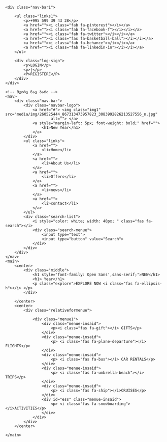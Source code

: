 <!DOCTYPE html>
<html lang="en">

<head>
    <meta charset="UTF-8">
    <meta http-equiv="X-UA-Compatible" content="IE=edge">
    <meta name="viewport" content="width=device-width, initial-scale=1.0">
    <link rel="stylesheet" href="css/style.css">
    <title>New Year</title>
    <script src="https://kit.fontawesome.com/978d08ab1a.js" crossorigin="anonymous"></script>
</head>

<body>
    <!-- პირველი პატარა ნავ ბარი -->

    <div class="nav-bar1">

        <ul class="links1">
            <p>+995 599 39 43 28</p>
            <a href=""><i class="fab fa-pinterest"></i></a>
            <a href=""><i class="fab fa-facebook-f"></i></i></a>
            <a href=""><i class="fab fa-twitter"></i></i></a>
            <a href=""><i class="fas fa-basketball-ball"></i></i></a>
            <a href=""><i class="fab fa-behance"></i></i></a>
            <a href=""><i class="fab fa-linkedin-in"></i></i></a>
        </ul>

        <div class="log-sign">
            <p>LOGIN</p>
            <p>|</p>
            <P>REGISTERE</P>
        </div>
    </div>

    <!-- მეორე ნავ ბარი -->
    <nav>
        <div class="nav-bar">
            <div class="navbar-logo">
                <a href="#"> <img class="img1" src="media/img/260525444_867313473957823_3083992826213527556_n.jpg"
                        alt=""> </a>
                <a style="margin-left: 5px; font-weight: bold;" href="">
                    <h1>New Year</h1>
                </a>
            </div>
            <ul class="links">
                <a href="">
                    <li>Home</li>
                </a>
                <a href="">
                    <li>About Us</li>
                </a>
                <a href="">
                    <li>Offers</li>
                </a>
                <a href="">
                    <li>news</li>
                </a>
                <a href="">
                    <li>contact</li>
                </a>
            </ul>
            <div class="search-list">
                <i style="color: white; width: 40px; " class="fas fa-search"></i>
                <div class="search-menue">
                    <input type="text">
                    <input type="button" value="Search">
                </div>
            </div>
        </div>
    </nav>
    <main>
        <center>
            <div class="middle">
                <h1 style="font-family: Open Sans',sans-serif;">NEW</h1>
                <h1> Year</h1>
                <p class="explore">EXPLORE NOW <i class="fas fa-ellipsis-h"></i> </p>
            </div>

        </center>
        <center>
            <div class="relativeformenue">

                <div class="menue1">
                    <div class="menue-insaid">
                        <p><i class="fas fa-gift"></i> GIFTS</p>
                    </div>
                    <div class="menue-insaid">
                        <p> <i class="fas fa-plane-departure"></i> FLIGHTS</p>
                    </div>
                    <div class="menue-insaid">
                        <p> <i class="fas fa-bus"></i> CAR RENTALS</p>
                    </div>
                    <div class="menue-insaid">
                        <p> <i class="fas fa-umbrella-beach"></i> TRIPS</p>
                    </div>
                    <div class="menue-insaid">
                        <p> <i class="fas fa-ship"></i>CRUISES</p>
                    </div>
                    <div id="ess" class="menue-insaid">
                        <p> <i class="fas fa-snowboarding"></i>ACTIVITIES</p>
                    </div>
                </div>
            </div>
        </center>
     
    </main>
</body>

</html>
